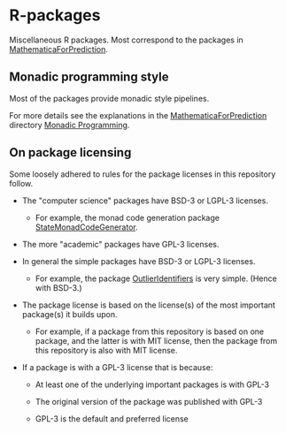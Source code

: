 # R-packages

Miscellaneous R packages. Most correspond to the packages in 
[MathematicaForPrediction](https://github.com/antononcube/MathematicaForPrediction).

## Monadic programming style

Most of the packages provide monadic style pipelines.

For more details see the explanations in the 
[MathematicaForPrediction](https://github.com/antononcube/MathematicaForPrediction)
directory
[Monadic Programming](https://github.com/antononcube/MathematicaForPrediction/tree/master/MonadicProgramming).



## On package licensing

Some loosely adhered to rules for the package licenses in this repository follow.

- The "computer science" packages have BSD-3 or LGPL-3 licenses.

  - For example, the monad code generation package 
    [StateMonadCodeGenerator](https://github.com/antononcube/R-packages/tree/master/StateMonadCodeGenerator). 

- The more "academic" packages have GPL-3 licenses.

- In general the simple packages have BSD-3 or LGPL-3 licenses.

  - For example, the package [OutlierIdentifiers](https://github.com/antononcube/R-packages/tree/master/OutlierIdentifiers) 
    is very simple. (Hence with BSD-3.)

- The package license is based on the license(s) of the most important package(s) it builds upon.

  - For example, if a package from this repository is based on one package, 
    and the latter is with MIT license, 
    then the package from this repository is also with MIT license. 

- If a package is with a GPL-3 license that is because:
 
  - At least one of the underlying important packages is with GPL-3
   
  - The original version of the package was published with GPL-3
  
  - GPL-3 is the default and preferred license

